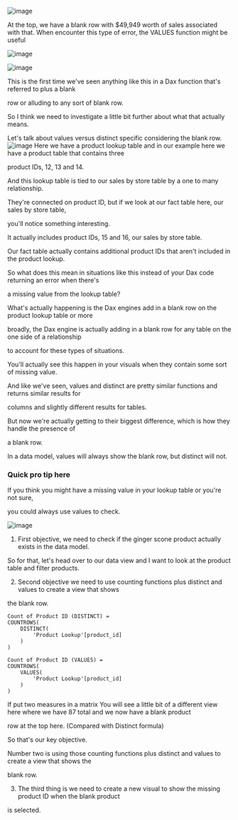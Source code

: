 
![image](https://github.com/liubovkyry/DAX/assets/118057504/754b0cea-4f56-4b56-910c-384f9582283f)



At the top, we  have a blank row with $49,949 worth of sales associated with that.
When encounter this type of error, the VALUES function might be useful

![image](https://github.com/liubovkyry/DAX/assets/118057504/ef123918-e128-4e2f-8dc8-dbe17f4c2bdd)

![image](https://github.com/liubovkyry/DAX/assets/118057504/b1c42a40-07d7-49e9-8e1e-2cc98eb25739)


This is the first time we've seen anything like this in a Dax function that's referred to plus a blank

row or alluding to any sort of blank row.

So I think we need to investigate a little bit further about what that actually means.

Let's talk about values versus distinct specific considering the blank row.
![image](https://github.com/liubovkyry/DAX/assets/118057504/b3cfc48e-daa8-459b-a0d5-8c50e5948b4e)
Here we have a product lookup table and in our example here we have a product table that contains three

product IDs, 12, 13 and 14.

And this lookup table is tied to our sales by store table by a one to many relationship.

They're connected on product ID, but if we look at our fact table here, our sales by store table,

you'll notice something interesting.

It actually includes product IDs, 15 and 16, our sales by store table.

Our fact table actually contains additional product IDs that aren't included in the product lookup.

So what does this mean in situations like this instead of your Dax code returning an error when there's

a missing value from the lookup table?

What's actually happening is the Dax engines add in a blank row on the product lookup table or more

broadly, the Dax engine is actually adding in a blank row for any table on the one side of a relationship

to account for these types of situations.

You'll actually see this happen in your visuals when they contain some sort of missing value.

And like we've seen, values and distinct are pretty similar functions and returns similar results for

columns and slightly different results for tables.

But now we're actually getting to their biggest difference, which is how they handle the presence of

a blank row.

In a data model, values will always show the blank row, but distinct will not.

### Quick pro tip here 

If you think you might have a missing value in your lookup table or you're not sure,

you could always use values to check.


![image](https://github.com/liubovkyry/DAX/assets/118057504/70f04099-4fa7-4d3b-8348-0937ca07bf70)

   1) First objective, we need to check if the ginger scone product actually exists in the data model.

So for that, let's head over to our data view and I want to look at the product table and filter products.

   2) Second objective we need to use counting functions plus distinct and values to create a view that shows

the blank row.

```
Count of Product ID (DISTINCT) = 
COUNTROWS(
    DISTINCT(
        'Product Lookup'[product_id]
    )
)

Count of Product ID (VALUES) = 
COUNTROWS(
    VALUES(
        'Product Lookup'[product_id]
    )
)

```

If put two measures in a matrix You will see a little bit of a different view here where we have 87 total and we now have a blank product

row at the top here. (Compared with Distinct formula)

So that's our key objective.

Number two is using those counting functions plus distinct and values to create a view that shows the

blank row.

   3) The third thing is we need to create a new visual to show the missing product ID when the blank product

is selected.
